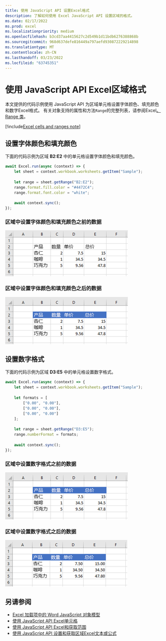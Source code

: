 ```yaml
---
title: 使用 JavaScript API 设置Excel格式
description: 了解如何使用 Excel JavaScript API 设置区域的格式。
ms.date: 02/17/2022
ms.prod: excel
ms.localizationpriority: medium
ms.openlocfilehash: b3cd37aa4415627c2d549b1d11bdb6276388868b
ms.sourcegitcommit: 968d637defe816449a797aefd930872229214898
ms.translationtype: MT
ms.contentlocale: zh-CN
ms.lasthandoff: 03/23/2022
ms.locfileid: "63745351"
---
```

# <a name="set-range-format-using-the-excel-javascript-api"></a>使用 JavaScript API Excel区域格式

本文提供的代码示例使用 JavaScript API 为区域单元格设置字体颜色、填充颜色和数字Excel格式。 有关对象支持的属性和方法`Range`的完整列表，请参阅Excel[。Range 类](/javascript/api/excel/excel.range)。

[!include[Excel cells and ranges note](../includes/note-excel-cells-and-ranges.md)]

## <a name="set-font-color-and-fill-color"></a>设置字体颜色和填充颜色

下面的代码示例为区域 **B2:E2** 中的单元格设置字体颜色和填充颜色。

```js
await Excel.run(async (context) => {
    let sheet = context.workbook.worksheets.getItem("Sample");

    let range = sheet.getRange("B2:E2");
    range.format.fill.color = "#4472C4";
    range.format.font.color = "white";

    await context.sync();
});
```

### <a name="data-in-range-before-font-color-and-fill-color-are-set"></a>区域中设置字体颜色和填充颜色之前的数据

![设置Excel之前的数据。](../images/excel-ranges-format-before.png)

### <a name="data-in-range-after-font-color-and-fill-color-are-set"></a>区域中设置字体颜色和填充颜色之后的数据

![设置Excel格式之后的数据。](../images/excel-ranges-format-font-and-fill.png)

## <a name="set-number-format"></a>设置数字格式

下面的代码示例为区域 **D3:E5** 中的单元格设置数字格式。

```js
await Excel.run(async (context) => {
    let sheet = context.workbook.worksheets.getItem("Sample");

    let formats = [
        ["0.00", "0.00"],
        ["0.00", "0.00"],
        ["0.00", "0.00"]
    ];

    let range = sheet.getRange("D3:E5");
    range.numberFormat = formats;

    await context.sync();
});
```

### <a name="data-in-range-before-number-format-is-set"></a>区域中设置数字格式之前的数据

![设置数字Excel之前的数据。](../images/excel-ranges-format-font-and-fill.png)

### <a name="data-in-range-after-number-format-is-set"></a>区域中设置数字格式之后的数据

![设置数字Excel之后的数据。](../images/excel-ranges-format-numbers.png)

## <a name="see-also"></a>另请参阅

- [Excel 加载项中的 Word JavaScript 对象模型](excel-add-ins-core-concepts.md)
- [使用 JavaScript API Excel单元格](excel-add-ins-cells.md)
- [使用 JavaScript API Excel和获取范围](excel-add-ins-ranges-set-get.md)
- [使用 JavaScript API 设置和获取区域Excel文本或公式](excel-add-ins-ranges-set-get-values.md)
